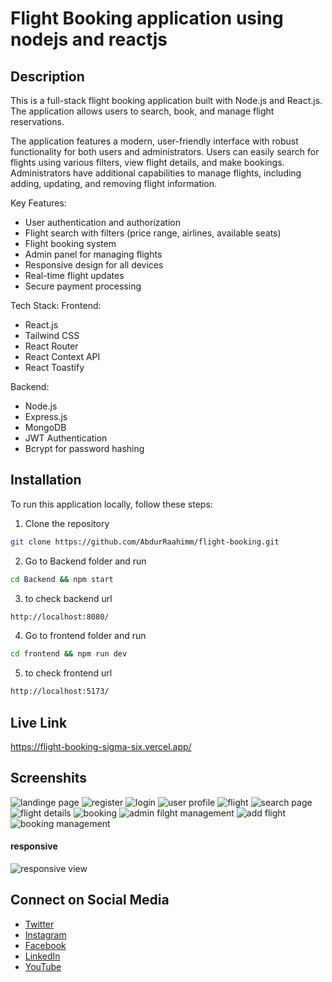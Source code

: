 # Flight Booking application using nodejs and reactjs

## Description
This is a full-stack flight booking application built with Node.js and React.js. The application allows users to search, book, and manage flight reservations.

The application features a modern, user-friendly interface with robust functionality for both users and administrators. Users can easily search for flights using various filters, view flight details, and make bookings. Administrators have additional capabilities to manage flights, including adding, updating, and removing flight information.


Key Features:
- User authentication and authorization
- Flight search with filters (price range, airlines, available seats)
- Flight booking system
- Admin panel for managing flights
- Responsive design for all devices
- Real-time flight updates
- Secure payment processing

Tech Stack:
Frontend:
- React.js
- Tailwind CSS
- React Router
- React Context API
- React Toastify

Backend:
- Node.js
- Express.js
- MongoDB
- JWT Authentication
- Bcrypt for password hashing



## Installation
To run this application locally, follow these steps:

1. Clone the repository
```bash
git clone https://github.com/AbdurRaahimm/flight-booking.git
```
2. Go to Backend folder and run
```bash
cd Backend && npm start
```
3. to check backend url 
```bash
http://localhost:8080/
```
4. Go to frontend folder and run
```bash
cd frontend && npm run dev
```
5. to check frontend url 
```bash
http://localhost:5173/
```

## Live Link
https://flight-booking-sigma-six.vercel.app/

## Screenshits
![landinge page](./images/image.png)
![register](./images/image-6.png)
![login](./images/image-7.png)
![user profile](./images/image-8.png)
![flight](./images/image-1.png)
![search page](./images/image-5.png)
![flight details](./images/image-2.png)
![booking](./images/image-3.png)
![admin filght management](./images/image-4.png)
![add flight](./images/image-9.png)
![booking management](./images/image-10.png)
#### responsive
![responsive view](./images/image11.png)


## Connect on Social Media
- [Twitter](https://twitter.com/AbdurRahim4G)
- [Instagram](https://www.instagram.com/abdurrahim4g/)
- [Facebook](https://www.facebook.com/Rahim72446)
- [LinkedIn](https://www.linkedin.com/in/abdur-rahim4g/)
- [YouTube](https://youtube.com/@AbdurRahimm)
